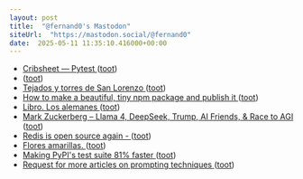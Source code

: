 ```yaml
---
layout: post
title:  "@fernand0's Mastodon"
siteUrl:  "https://mastodon.social/@fernand0"
date:  2025-05-11 11:35:10.416000+00:00
---
```

*  [Cribsheet — Pytest ](https://datawookie.dev/blog/2025/04/pytest-cheat-sheet) ([toot](https://mastodon.social/@fernand0/114488987510866745))
*  [ ](https://www.euractiv.com/section/politics/opinion/the-brief-how-france-paved-the-way-to-spains-blackout/) ([toot](https://mastodon.social/@fernand0/114488788234059869))
*  [Tejados y torres de San Lorenzo ](https://www.flickr.com/photos/fernand0/54479570788) ([toot](https://mastodon.social/@fernand0/114488694243950763))
*  [How to make a beautiful, tiny npm package and publish it ](https://medium.com/@Bamblehorse/how-to-make-a-beautiful-tiny-npm-package-and-publish-it-2881d4307f7) ([toot](https://mastodon.social/@fernand0/114488538597746291))
*  [Libro. Los alemanes ](https://fotografiasenmovimiento.wordpress.com/2025/05/11/libro-los-alemanes) ([toot](https://mastodon.social/@fernand0/114488463436939383))
*  [Mark Zuckerberg – Llama 4, DeepSeek, Trump, AI Friends, & Race to AGI ](https://www.dwarkesh.com/p/mark-zuckerberg-) ([toot](https://mastodon.social/@fernand0/114488341780556464))
*  [Redis is open source again -  ](https://antirez.com/news/15) ([toot](https://mastodon.social/@fernand0/114486633220477862))
*  [Flores amarillas. ](https://avecesunafoto.wordpress.com/2025/05/09/flores-amarillas-3) ([toot](https://mastodon.social/@fernand0/114484771664940335))
*  [Making PyPI's test suite 81% faster ](https://blog.trailofbits.com/2025/05/01/making-pypis-test-suite-81-faster) ([toot](https://mastodon.social/@fernand0/114484752552535385))
*  [Request for more articles on prompting techniques ](https://simonwillison.net/2025/May/5/prompting/#atom-everythin) ([toot](https://mastodon.social/@fernand0/114484542818010179))
